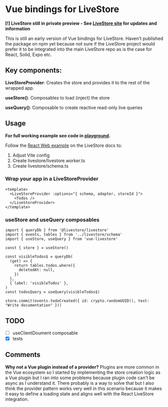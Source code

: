 # Vue bindings for LiveStore

**[!] LiveStore still in private preview - See [LiveStore site](https://livestore.dev/) for updates and information**

This is still an early version of Vue bindings for LiveStore. Haven't published the package on npm yet because not sure if the LiveStore project would prefer it to be integrated into the main LiveStore repo as is the case for React, Solid, Expo etc.

## Key components:

**LiveStoreProvider**: Creates the store and provides it to the rest of the wrapped app.

**useStore()**: Composables to load (inject) the store

**useQuery()**: Composable to create reactive read-only live queries

## Usage

**For full working example see code in [playground](https://github.com/slashv/vue-livestore/tree/main/playground).**

Follow the [React Web example](https://dev.docs.livestore.dev/getting-started/react-web/) on the LiveStore docs to:
1. Adjust Vite config
2. Create livestore/livestore.worker.ts
3. Create livestore/schema.ts

### Wrap your app in a LiveStoreProvider

```vue
<template>
  <LiveStoreProvider :options="{ schema, adapter, storeId }">
    <Todos />
  </LiveStoreProvider>
</template>
```

### useStore and useQuery composables

```vue
import { queryDb } from '@livestore/livestore'
import { events, tables } from '../livestore/schema'
import { useStore, useQuery } from 'vue-livestore'

const { store } = useStore()

const visibleTodos$ = queryDb(
  (get) => {
    return tables.todos.where({
      deletedAt: null,
    })
  },
  { label: 'visibleTodos' },
)
const todosQuery = useQuery(visibleTodos$)

store.commit(events.todoCreated({ id: crypto.randomUUID(), text: "Write documentation" }))
```

## TODO
- [ ] useClientDoument composable
- [x] tests

## Comments
**Why not a Vue plugin instead of a provider?**
Plugins are more common in the Vue ecosystem so I started by implementing the store creation logic as a Vue plugin but I ran into some problems because plugin code can't be async as I understand it. There probably is a way to solve that but I also think the provider pattern works very well in this scenario because it makes it easy to define a loading state and aligns well with the React LiveStore integration.